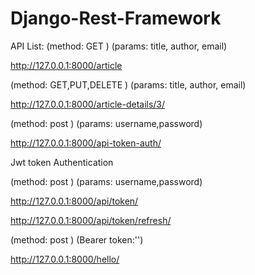 # Django-Rest-Framework
API List:
(method: GET ) (params: title, author, email)

http://127.0.0.1:8000/article

(method: GET,PUT,DELETE ) (params: title, author, email)

http://127.0.0.1:8000/article-details/3/

(method: post ) (params: username,password)

http://127.0.0.1:8000/api-token-auth/


Jwt token Authentication

(method: post ) (params: username,password)

http://127.0.0.1:8000/api/token/

http://127.0.0.1:8000/api/token/refresh/

(method: post ) (Bearer token:'')

http://127.0.0.1:8000/hello/
